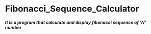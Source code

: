 # Fibonacci_Sequence_Calculator

##### It is a program that calculate and display fibonacci sequence of 'N' number
